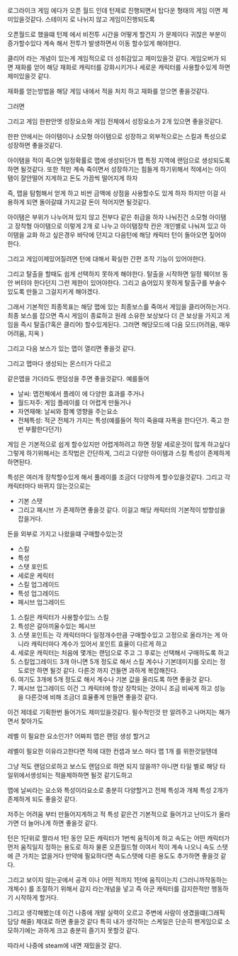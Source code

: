 로그라이크 게임 에다가 오픈 월드 인데
턴제로 진행되면서 탑다운 형태의 게임 이면 제미있을것같다.
스테이지 로 나뉘지 않고 게임이진행되도록


오픈월드로 했을떄 턴제 에서 비전투 시간을 어떻게 할건지 가 문제이다
귀찮은 부분이 증가할수있다
계속 해서 전투가 발생하면서 이동 할수있게 해야한다.

클리어 라는 개념이 있는게 게임적으로 더 성취감있고 제미있을것 같다.
게임오버가 되면 재화를 얻어 해당 재화로 캐릭터를 강화시키거나
세로운 캐릭터를 사용할수있게 하면 제미있을것 같다.

재화를 얻는방법을 해당 게임 내에서 적을 처치 하고 재화를 얻으면 좋을것같다.

그러면 

그리고 게임 한판안엣 성장요소와
게임 전체에서 성장요소가 2개 있으면 좋을것같다.

한판 안에서는 아이탬이나 소모형 아이탬으로 성장하고
외부적으로는 스킬과 특성으로 성장하면 좋을것같다.

아이탬을 적이 죽으면 일정확률로 맵에 생성되던가 맵 특정 지역에 랜덤으로 생성되도록 하면 될것같다. 또한 적만 계속 죽이면서 성장하기는 힘들게 하기위해서 적에서는 아이탬이 잘안떨어 지게하고 돈도 가끔씩 떨어지게 하자

즉, 맵을 탐험해서 얻게 하고 비싼 금액에 상점을 사용할수도 있게 하자 하지만 이걸 사용하게 되면 돌아갈떄 가지고갈 돈이 적어지면 될것같다.

아이탬은 부위가 나누어져 있지 않고 전부다 같은 취급을 하자
나눠진건 소모형 아이탬고 장착형 아이탬으로 이렇게 2개 로 나누고
아이탬장착 칸은 개인별로 나눠져 있고
아이탬을 교화 하고 싶은경우 바닥에 던지고 다음턴에 해당 캐릭터  턴이 돌아오면 짚어야한다.

그리고 게임이제밌어질려면 턴에 대해서 확실한 간편 조작 기능이 있어야한다.

그리고 탈출을 할때도 쉽게 선택하지 못하게 해야한다.
탈출을 시작하면 일정 웨이브 동안 버텨야 한다던지 그런 제한이 있어야한다.
그리고 숨어있지 못하게 탈출구를 부술수 있도록 만들고 그걸지키게 해야겠다.

그래서 기본적인 최종목표는 해당 맵에 있는 최종보스를 죽여서 게임을 클리어하는거다. 최종 보스를 잡으면 즉시 게임이 종료하고 원레 소유한 보상보다 더 큰 보상을 가지고 게임을 즉시 탈출(?혹은 클리어) 할수있게된다. 
그러면 해당모드에 다음 모드(어려움, 매우 어려움, 지옥 )

그리고 다음 보스가 있는 맵이 열리면 좋을것 같다.

그리고 맵마다 생성되는 몬스터가 다르고

같은맵을 가더라도 랜덤성을 주면 좋을것같다.
예를들어
- 날씨: 맵전체에서 플레이 에 다양한 효과를 주거나
- 월드저주: 게임 플레이를 더 어렵게 만들거나
- 자연재해: 날씨와 함꼐 영향을 주는요소
- 전체특성: 적군 전체가 가지는 특성(예를들어 적이 죽을떄 자폭을 한다던가. 죽고 한번 부활한다던가)


게임 은 기본적으로 쉽게 할수있지만
어렵게하려고 하면 정말 세로운것이 많게 하고싶다
그렇게 하기위해서는 조작법은 간단하게, 그리고 다양한 아이탬과 스킬 특성이 존제하게 하면된다.

특성은 여러개 장착할수있게 해서 풀레이를 조금더 다양하게 할수있을것같다.
그리고 각캐릭터마다 바뀌지 않는것으로는 
- 기본 스탯
- 그리고 패시브 가 존제하면 좋을것 같다.
이걸고 해당 캐릭터의 기본적이 방향성을 잡을거다.

돈을 외부로 가지고 나왔을떄 구매할수있는것
- 스킬
- 특성
- 스탯 포인트
- 세로운 케릭터
- 스킬 업그레이드
- 특성 업그레이드
- 페시브 업그레이드

1. 스킬은 캐릭터가 사용할수있느 스킬
2. 특성은 갈아끼울수있는 페시브
3. 스탯 포인트는 각 캐릭터마다 일정개수만큼 구매할수있고 고정으로 올라가는 게 아니라 캐릭터마다 계수가 있어서 포인트 효율이 다르게 하고
4. 세로운 캐릭터는 처음에 몇개는 랜덤으로 주고 그 후로는 선택해서 구매하도록 하고
5. 스킬업그레이드 3개 아니면 5개 정도로 해서 스킬 계수나 기본데미지를 오리는 정도로만 하면 될것 같다. 다른것 까지 건들면 과하게 복잡해진다.
6. 여기도 3개에 5개 정도로 해서 계수나 기본 값을 올리도록 하면 좋을것 같다.
7. 페시브 업그레이드 이건 그 캐릭터에 항상 장착되는 것이니 조금 비싸게 하고 성능을 다른것에 비해 조금더 효율좋게 만들면 좋을것 같다.


이건 제데로 기획한번 들어가도 제미있을것같다.
필수적인것 만 알려주고 나머지는 해가면서 찾아가도 

레벨 이 필요한 요소인가?
어짜피 맵은 랜덤 생성 할거고

레벨이 필요한 이유라고한다면 적에 대한 컨셉과 보스 마다 맵 1개 를 위한것일텐데

그냥 적도 랜덤으로하고 보스도 랜덤으로 하면 되지 않을까?
아니면 타일 별로 해당 타일위에서생성되는 적을제하하면 될것 같기도하고

맵에 날씨라는 요소와 특성이라요소로 충분히 다양할거고
전체 특성과 개체 특성 2개가 존제하게 되도 좋을것 같다.

저주는 어려움 부터 만들어지게하고
적 특성 같은건 기본적으로 들어가고 난이도가 올라가면 더 늘어나게 하면 좋을것 같다.

턴은 
1단위로 짤라서 
1턴 동안 모든 캐릭터가 1번씩 움직이게 하고
속도는 어떤 캐릭터가 먼저 움직일지 정하는 용도로 하자
물론 오픈월드형 이여서 적이 계속 나오니 속도 스탯에 큰 가치는 없을거다
만약에 필요하다면 속도스탯에 다른 용도도 추가하면 좋을것 같다.

그리고 보이지 않는곳에서 공격 이나 어떤 적까지 1턴에 움직이는지 (그러니까작동하는개체수)
를 조절하기 위해서 감지 라는개념을 넣고 즉 아군 캐릭터를 감지한적만 행동하기 시작하게 할거다.

그리고 생각해봤는데  이건 나중에 개발 실력이 오르고 주변에 사람이 생겼을떄(그래픽 담당 해줄) 제대로 하면 좋을것 같다 특히 내가 생각하는  스케일은 단순히 팬게임으로 소모하기에는 과하게 크고 충분히 즐기지 못할것 같다.

따라서 나중에 steam에 내면 재밌을것 같다.
